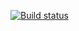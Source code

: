 [![Build status](https://ci.appveyor.com/api/projects/status/dupd18bkai3bpbbm?svg=true)](https://ci.appveyor.com/project/DementevSlava/aqa-2-4-1-pageobjects)
